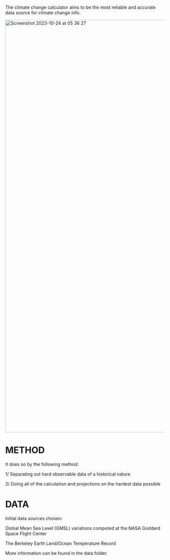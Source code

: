
The climate change calculator aims to be the most reliable and accurate data source for climate change info.

<img width="1304" alt="Screenshot 2023-10-24 at 05 36 27" src="https://github.com/fractastical/climatechangecalculator/assets/589191/d86f90bc-68f7-4783-ab2b-74c93aad7c53">


# METHOD

It does so by the following method:

1/ Separating out hard observable data of a historical nature 

2/ Doing all of the calculation and projections on the hardest data possible 




# DATA

Initial data sources chosen:

Global Mean Sea Level (GMSL) variations computed at the NASA Goddard Space Flight Center 

The Berkeley Earth Land/Ocean Temperature Record

More information can be found in the data folder. 




